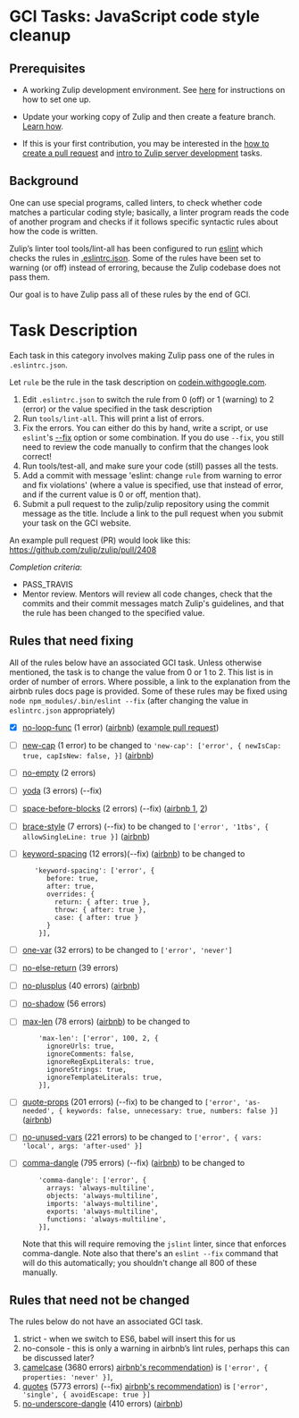 # GCI Tasks: JavaScript code style cleanup

## Prerequisites

* A working Zulip development environment. See
  [here](https://github.com/zulip/zulip-gci/blob/master/README.md) for instructions
  on how to set one up.

* Update your working copy of Zulip and then create a feature branch. [Learn
  how](../before-every-task.md).

* If this is your first contribution, you may be interested in the
  [how to create a pull request](https://codein.withgoogle.com/tasks/6541581402243072/) and
  [intro to Zulip server development](https://codein.withgoogle.com/tasks/4799263762546688/) tasks.

## Background
One can use special programs, called linters, to check whether code matches a
particular coding style; basically, a linter program reads the code of another
program and checks if it follows specific syntactic rules about how the code
is written.

Zulip’s linter tool tools/lint-all has been configured to run [eslint][eslint]
which checks the rules in [.eslintrc.json][eslintrc]. Some of the rules have
been set to warning (or off) instead of erroring, because the Zulip codebase
does not pass them.

Our goal is to have Zulip pass all of these rules by the end of GCI.

[eslint]: http://eslint.org/
[eslintrc]: http://eslint.org/docs/user-guide/configuring#configuration-file-formats

# Task Description

Each task in this category involves making Zulip pass one of the rules
in `.eslintrc.json`.

Let `rule` be the rule in the task description on
[codein.withgoogle.com](codein.withgoogle.com).

1. Edit `.eslintrc.json` to switch the rule from 0 (off) or 1 (warning) to 2 (error)
   or the value specified in the task description
2. Run `tools/lint-all`. This will print a list of errors.
3. Fix the errors. You can either do this by hand, write a script, or use `eslint`'s
   [--fix](http://eslint.org/docs/user-guide/command-line-interface#fix) option
   or some combination.  If you do use `--fix`, you still need to review
   the code manually to confirm that the changes look correct!
4. Run tools/test-all, and make sure your code (still) passes all the tests.
5. Add a commit with message 'eslint: change `rule` from warning to
   error and fix violations' (where a value is specified, use that
   instead of error, and if the current value is 0 or off, mention
   that).
6. Submit a pull request to the zulip/zulip repository using the commit
   message as the title. Include a link to the pull request when you submit
   your task on the GCI website.

An example pull request (PR) would look like this: https://github.com/zulip/zulip/pull/2408

_Completion criteria_:

* PASS_TRAVIS
* Mentor review. Mentors will review all code changes, check that the
  commits and their commit messages match Zulip's guidelines,
  and that the rule has been changed to the specified value.

## Rules that need fixing
All of the rules below have an associated GCI task.
Unless otherwise mentioned, the task is to change the value from 0 or 1 to 2.
This list is in order of number of errors.
Where possible, a link to the explanation from the airbnb rules docs page is provided.
Some of these rules may be fixed using `node npm_modules/.bin/eslint --fix`
(after changing the value in `eslintrc.json` appropriately)

- [x] [no-loop-func](http://eslint.org/docs/rules/no-loop-func) (1 error)
      ([airbnb](http://eslint.org/docs/rules/valid-typeof))
      ([example pull request](https://github.com/zulip/zulip/pull/2408))
- [ ] [new-cap](http://eslint.org/docs/rules/new-cap) (1 error) to be changed
      to `'new-cap': ['error', { newIsCap: true, capIsNew: false, }]`
      ([airbnb](https://github.com/airbnb/javascript#naming--PascalCase))
- [ ] [no-empty](http://eslint.org/docs/rules/no-empty) (2 errors)
- [ ] [yoda](http://eslint.org/docs/rules/yoda) (3 errors) (--fix)
- [ ] [space-before-blocks](http://eslint.org/docs/rules/space-before-blocks) (2 errors) (--fix)
      ([airbnb 1](https://github.com/airbnb/javascript#whitespace--before-blocks),
      [2](https://github.com/airbnb/javascript#functions--signature-spacing))
- [ ] [brace-style](http://eslint.org/docs/rules/brace-style) (7 errors) (--fix)
      to be changed to `['error', '1tbs', { allowSingleLine: true }]`
      ([airbnb](https://github.com/airbnb/javascript#blocks--cuddled-elses))
- [ ] [keyword-spacing](http://eslint.org/docs/rules/keyword-spacing) (12 errors)(--fix)
      ([airbnb](https://github.com/airbnb/javascript#whitespace--around-keywords)) to be changed to

    ```
       'keyword-spacing': ['error', {
          before: true,
          after: true,
          overrides: {
            return: { after: true },
            throw: { after: true },
            case: { after: true }
          }
        }],
    ```

- [ ] [one-var](http://eslint.org/docs/rules/one-var) (32 errors) to be changed to `['error', 'never']`
- [ ] [no-else-return](http://eslint.org/docs/rules/no-else-return) (39 errors)
- [ ] [no-plusplus](http://eslint.org/docs/rules/no-plusplus) (40 errors)
      ([airbnb](https://github.com/airbnb/javascript#variables--unary-increment-decrement))
- [ ] [no-shadow](http://eslint.org/docs/rules/no-shadow) (56 errors)
- [ ] [max-len](http://eslint.org/docs/rules/max-len) (78 errors)
      ([airbnb](https://github.com/airbnb/javascript#whitespace--max-len)) to be changed to

    ```
        'max-len': ['error', 100, 2, {
          ignoreUrls: true,
          ignoreComments: false,
          ignoreRegExpLiterals: true,
          ignoreStrings: true,
          ignoreTemplateLiterals: true,
        }],
    ```

- [ ] [quote-props](http://eslint.org/docs/rules/quote-props) (201 errors) (--fix) to be changed
      to `['error', 'as-needed', { keywords: false, unnecessary: true, numbers: false }]`
      ([airbnb](https://github.com/airbnb/javascript#objects--quoted-props))
- [ ] [no-unused-vars](http://eslint.org/docs/rules/no-unused-vars) (221 errors) to be changed
      to `['error', { vars: 'local', args: 'after-used' }]`
- [ ] [comma-dangle](http://eslint.org/docs/rules/comma-dangle) (795 errors) (--fix)
      ([airbnb](https://github.com/airbnb/javascript#commas--dangling)) to be changed to

    ```
        'comma-dangle': ['error', {
          arrays: 'always-multiline',
          objects: 'always-multiline',
          imports: 'always-multiline',
          exports: 'always-multiline',
          functions: 'always-multiline',
        }],
    ```

    Note that this will require removing the `jslint` linter, since
    that enforces comma-dangle.  Note also that there's an `eslint
    --fix` command that will do this automatically; you shouldn't
    change all 800 of these manually.


## Rules that need not be changed
The rules below do not have an associated GCI task.

1. strict - when we switch to ES6, babel will insert this for us
2. no-console - this is only a warning in airbnb’s lint rules, perhaps this can be discussed later?
3. [camelcase](http://eslint.org/docs/rules/camelcase) (3680 errors)
   [airbnb's recommendation](https://github.com/airbnb/javascript#naming--camelCase))
   is `['error', { properties: 'never' }]`,
4. [quotes](http://eslint.org/docs/rules/quotes) (5773 errors) (--fix)
   [airbnb's recommendation](https://github.com/airbnb/javascript#strings--quotes))
   is `['error', 'single', { avoidEscape: true }]`
5. [no-underscore-dangle](http://eslint.org/docs/rules/no-underscore-dangle) (410 errors)
      ([airbnb](https://github.com/airbnb/javascript#naming--leading-underscore))
